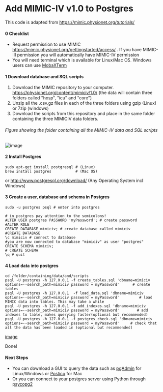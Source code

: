 # Add MIMIC-IV v1.0 to Postgres
This code is adapted from https://mimic.physionet.org/tutorials/

#### 0 Checklist
* Request permission to use MIMIC https://mimic.physionet.org/gettingstarted/access/ . If you have MIMIC-III permission you will automatically have MIMIC-IV permission
* You will need terminal which is available for Linux/Mac OS. Windows users can use [MobaXTerm](https://mobaxterm.mobatek.net/download.html)

#### 1 Download database and SQL scripts
1. Download the MIMIC repository to your computer. https://physionet.org/content/mimiciv/1.0/ (the data will contain three folders called "hosp", "icu" and "core")
2. Unzip all the .csv.gz files in each of the three folders using gzip (Linux) or 7zip (windows)
3. Download the scripts from this repository and place in the same folder containing the three MIMICIV data folders.

###### Figure showing the folder containing all the MIMIC-IV data and SQL scripts
![image](https://user-images.githubusercontent.com/74569724/117433430-5f266500-af23-11eb-90bf-81aed2d46361.png)


#### 2 Install Postgres
```
sudo apt-get install postgresql # (Linux)
brew install postgres           # (Mac OS)
```
or http://www.postgresql.org/download/ (Any Operating System incl Windows)

#### 3 Create a user, database and schema in Postgres

```
sudo -u postgres psql # enter into postgres

# in postgres pay attention to the semicolons!
ALTER USER postgres PASSWORD 'myPassword'; # create password
#ALTER ROLE
CREATE DATABASE mimiciv; # create database called mimiciv
#CREATE DATABASE
\c mimiciv # connect to database
#you are now connected to database "mimiciv" as user "postgres"
CREATE SCHEMA mimiciv; 
# CREATE SCHEMA
\q # quit
```

#### 4 Load data into postgres
```
cd /folder/containing/data/and/scripts
psql -U postgres -h 127.0.0.1 -f create_tables.sql 'dbname=mimiciv options=--search_path=mimiciv password = myPassword'      # create tables 
psql -U postgres -h 127.0.0.1  -f load_data.sql 'dbname=mimiciv options=--search_path=mimiciv password = myPassword'         # load MIMIC data into tables. This may take a while
psql -U postgres -h 127.0.0.1 -f add_indexes.sql 'dbname=mimiciv options=--search_path=mimiciv password = myPassword'        # add indexes to table, makes querying faster(optional but recommended)  
psql -U postgres -h 127.0.0.1 -f postgres_check.sql 'dbname=mimiciv options=--search_path=mimiciv password = myPassword'     # check that all the data has been loaded in (optional but recommended) 
```
[image](https://user-images.githubusercontent.com/74569724/117828366-a5ecc580-b269-11eb-901c-6c8062068bc5.png)

Done!

#### Next Steps
* You can download a GUI to query the data such as [pgAdmin](https://www.pgadmin.org/download/) for Linux/Windows or [Postico](https://eggerapps.at/postico/) for Mac
* Or you can connect to your postgres server using Python through [psycopg2](https://pypi.org/project/psycopg2/)
